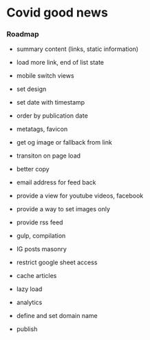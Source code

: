# Covid good news

### Roadmap

- summary content (links, static information)
- load more link, end of list state
- mobile switch views
- set design
- set date with timestamp
- order by publication date
- metatags, favicon
- get og image or fallback from link
- transiton on page load
- better copy
- email address for feed back
- provide a view for youtube videos, facebook
- provide a way to set images only
- provide rss feed
- gulp, compilation

- IG posts masonry
- restrict google sheet access
- cache articles
- lazy load
- analytics
- define and set domain name
- publish
